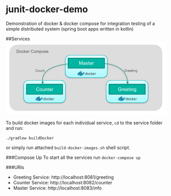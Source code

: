 # junit-docker-demo
Demonstration of docker &amp; docker compose for integration testing of a simple distributed system (spring boot apps written in kotlin)

##Services
![Services](services.png)

To build docker images for each individual service, `cd` to the service folder and run: 
```
./gradlew buildDocker
```
or simply run attached `build-docker-images.sh` shell script.

###Compose Up
To start all the services run `docker-compose up`

###URIs
- Greeting Service: http://localhost:8081/greeting
- Counter Service: http://localhost:8082/counter
- Master Service: http://localhost:8083/info
